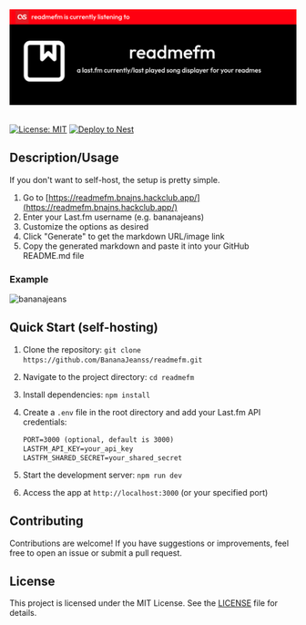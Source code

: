<div align="center">
  <img src="assets/banner.png" alt="readme.fm"/>
  <br><br>
</div>

[![License: MIT](https://img.shields.io/badge/License-MIT-yellow.svg)](https://opensource.org/licenses/MIT)
[![Deploy to Nest](https://github.com/BananaJeanss/readmefm/actions/workflows/main.yml/badge.svg)](https://github.com/BananaJeanss/readmefm/actions/workflows/main.yml)

## Description/Usage

If you don't want to self-host, the setup is pretty simple.

1. Go to [https://readmefm.bnajns.hackclub.app/](https://readmefm.bnajns.hackclub.app/)
2. Enter your Last.fm username (e.g. bananajeans)
3. Customize the options as desired
4. Click "Generate" to get the markdown URL/image link
5. Copy the generated markdown and paste it into your GitHub README.md file

### Example

![bananajeans](https://readmefm.bnajns.hackclub.app/songdisplay?username=bananajeans&theme=dark&roundit=true)

## Quick Start (self-hosting)

1. Clone the repository: `git clone https://github.com/BananaJeanss/readmefm.git`
2. Navigate to the project directory: `cd readmefm`
3. Install dependencies: `npm install`
4. Create a `.env` file in the root directory and add your Last.fm API credentials:

   ```env
   PORT=3000 (optional, default is 3000)
   LASTFM_API_KEY=your_api_key
   LASTFM_SHARED_SECRET=your_shared_secret
   ```

5. Start the development server: `npm run dev`
6. Access the app at `http://localhost:3000` (or your specified port)

## Contributing

Contributions are welcome! If you have suggestions or improvements, feel free to open an issue or submit a pull request.

## License

This project is licensed under the MIT License. See the [LICENSE](LICENSE) file for details.
